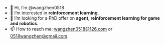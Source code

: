 - 👋 Hi, I’m @wangzhen0518
- 👀 I’m interested in **reinforcement learning**.
- 💞️ I’m looking for a PhD offer on **agent, reinforcement learning for game and robotics**.
- 📫 How to reach me: wangzhen0518@126.com or 0518wangzhen@gmail.com.

<!---
wangzhen0518/wangzhen0518 is a ✨ special ✨ repository because its `README.md` (this file) appears on your GitHub profile.
You can click the Preview link to take a look at your changes.
- 🌱 I’m currently learning reinforcement learning.
--->
